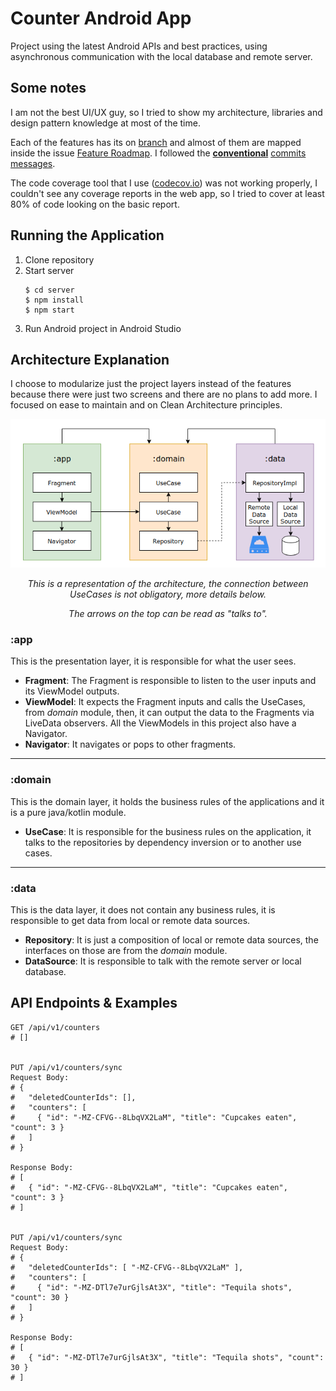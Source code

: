 # Counter Android App 

Project using the latest Android APIs and best practices, using asynchronous communication with the local database and remote server.

## Some notes

I am not the best UI/UX guy, so I tried to show my architecture, libraries and design pattern knowledge at most of the time.

Each of the features has its on [branch](https://github.com/bfpimentel/counters-app/branches) and almost of them are mapped inside the issue [Feature Roadmap](https://github.com/bfpimentel/counters-app/issues/1). I followed the [**conventional**](https://www.conventionalcommits.org/en/v1.0.0/) [commits messages](https://github.com/bfpimentel/counters-app/commits/develop).

The code coverage tool that I use ([codecov.io](https://codecov.io/)) was not working properly, I couldn't see any coverage reports in the web app, so I tried to cover at least 80% of code looking on the basic report.

## Running the Application

1. Clone repository
2. Start server
   ```
   $ cd server
   $ npm install
   $ npm start
   ```
3. Run Android project in Android Studio

## Architecture Explanation

I choose to modularize just the project layers instead of the features because there were just two screens and there are no plans to add more. I focused on ease to maintain and on Clean Architecture principles.

<p align="middle">
    <img src="./resources/architecture.png">
    <p style="text-align:center"><i>This is a representation of the architecture, the connection between UseCases is not obligatory, more details below.</i></p>
    <p style="text-align:center"><i>The arrows on the top can be read as "talks to".</i></p>
</p>

### :app

This is the presentation layer, it is responsible for what the user sees.

- **Fragment**: The Fragment is responsible to listen to the user inputs and its ViewModel outputs.
- **ViewModel**: It expects the Fragment inputs and calls the UseCases, from _domain_ module, then, it can output the data to the Fragments via LiveData observers. All the ViewModels in this project also have a Navigator.
- **Navigator**: It navigates or pops to other fragments.

---

### :domain

This is the domain layer, it holds the business rules of the applications and it is a pure java/kotlin module.

- **UseCase**: It is responsible for the business rules on the application, it talks to the repositories by dependency inversion or to another use cases.

---

### :data

This is the data layer, it does not contain any business rules, it is responsible to get data from local or remote data sources.

- **Repository**: It is just a composition of local or remote data sources, the interfaces on those are from the _domain_ module.
- **DataSource**: It is responsible to talk with the remote server or local database.

## API Endpoints & Examples

```
GET /api/v1/counters
# []


PUT /api/v1/counters/sync
Request Body:
# {
#   "deletedCounterIds": [],
#   "counters": [
#     { "id": "-MZ-CFVG--8LbqVX2LaM", "title": "Cupcakes eaten", "count": 3 }
#   ]
# }

Response Body:
# [
#   { "id": "-MZ-CFVG--8LbqVX2LaM", "title": "Cupcakes eaten", "count": 3 }
# ]


PUT /api/v1/counters/sync
Request Body:
# {
#   "deletedCounterIds": [ "-MZ-CFVG--8LbqVX2LaM" ],
#   "counters": [
#     { "id": "-MZ-DTl7e7urGjlsAt3X", "title": "Tequila shots", "count": 30 }
#   ]
# }

Response Body:
# [
#   { "id": "-MZ-DTl7e7urGjlsAt3X", "title": "Tequila shots", "count": 30 }
# ]
```
